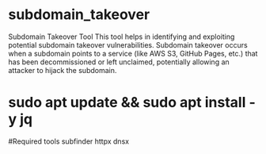 # subdomain_takeover
Subdomain Takeover Tool This tool helps in identifying and exploiting potential subdomain takeover vulnerabilities. Subdomain takeover occurs when a subdomain points to a service (like AWS S3, GitHub Pages, etc.) that has been decommissioned or left unclaimed, potentially allowing an attacker to hijack the subdomain.

# sudo apt update && sudo apt install -y jq

#Required tools
subfinder
httpx
dnsx
